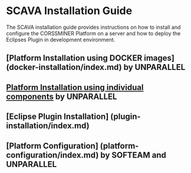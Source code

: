 
# SCAVA Installation Guide
The SCAVA installation guide provides instructions on how to install and configure the CORSSMINER Platform on a server and how to deploy the Eclipses Plugin in development environment. 

## [Platform Installation using DOCKER images] (docker-installation/index.md) by UNPARALLEL
## [Platform Installation using individual components](platform-installation/index.md) by UNPARALLEL
## [Eclipse Plugin Installation] (plugin-installation/index.md)
## [Platform Configuration] (platform-configuration/index.md)  by SOFTEAM and UNPARALLEL
